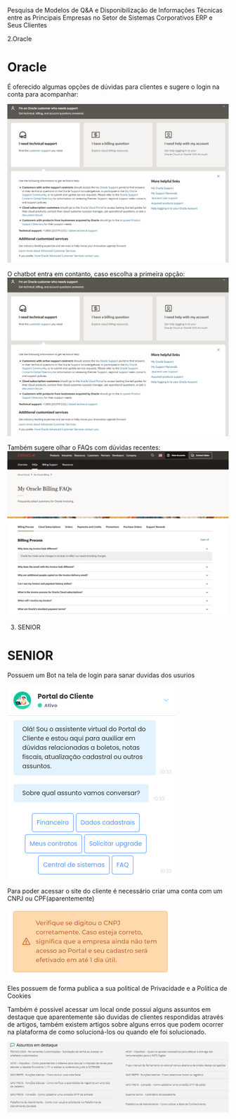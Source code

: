 Pesquisa de Modelos de Q&A e Disponibilização de Informações Técnicas entre as Principais Empresas no Setor de Sistemas Corporativos ERP e Seus Clientes

<!--
Resultados esperados:

    Uma lista curada com as principais empresas e seus sistemas
    Descrição dos modelos de comunicação e dados das empresas e seus sistemas
    Exemplos de comunicação e de dados
-->

2.Oracle

# Oracle

É oferecido algumas opções de dúvidas para clientes e sugere o login na conta para acompanhar:

![Cliente Oracle](../figures/chat.png)

O chatbot entra em contanto, caso escolha a primeira opção:
![Chatbot Oracle](../figures/chat.png)

Também sugere olhar o FAQs com dúvidas recentes:
![Cliente Oracle](../figures/faq.png)


3. SENIOR

# SENIOR

Possuem um Bot na tela de login para sanar duvidas dos usurios

![Bot de duvidas](../figures/seniorQA01.png)

Para poder acessar o site do cliente é necessário criar uma conta com um CNPJ ou CPF(aparentemente)

![Tempo de criação conta](../figures/seniorQA02.png)

Eles possuem de forma publica a sua political de Privacidade e a Politica de Cookies

Também é possível acessar um local onde possui alguns assuntos em destaque que aparentemente são duvidas de clientes respondidas através de artigos, também existem artigos sobre alguns erros que podem ocorrer na plataforma de como solucioná-los ou quando ele foi solucionado.

![Asuntos em Destaque](../figures/seniorQA03.png)

